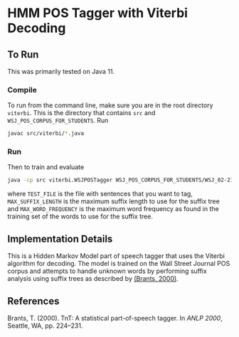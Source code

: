 # HMM POS Tagger with Viterbi Decoding

## To Run

This was primarily tested on Java 11.

### Compile

To run from the command line, make sure you are in the root directory `viterbi`. This is the directory that contains `src` and `WSJ_POS_CORPUS_FOR_STUDENTS`.
Run

```bash
javac src/viterbi/*.java
```

### Run

Then to train and evaluate

```bash
java -cp src viterbi.WSJPOSTagger WSJ_POS_CORPUS_FOR_STUDENTS/WSJ_02-21.pos TEST_FILE MAX_SUFFIX_LENGTH MAX_WORD_FREQUENCY
```

where `TEST_FILE` is the file with sentences that you want to tag, `MAX_SUFFIX_LENGTH` is the maximum suffix length to use for the suffix tree and
`MAX_WORD_FREQUENCY` is the maximum word frequency as found in the training set of the words to use for the suffix tree.

## Implementation Details

This is a Hidden Markov Model part of speech tagger that uses the Viterbi algorithm for decoding.
The model is trained on the Wall Street Journal POS corpus and attempts to handle unknown words by performing suffix analysis using suffix trees as described by [(Brants, 2000)](#brants).

## References

<a id="brants"></a> Brants, T. (2000). TnT: A statistical part-of-speech tagger. In *ANLP 2000*, Seattle, WA, pp. 224–231.
